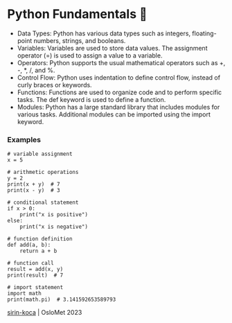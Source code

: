 # Python Fundamentals 🐍

* Data Types: 
Python has various data types such as integers, floating-point numbers, strings, and booleans.
* Variables: 
Variables are used to store data values. The assignment operator (=) is used to assign a value to a variable.
* Operators: 
Python supports the usual mathematical operators such as +, -, *, /, and %.
* Control Flow: 
Python uses indentation to define control flow, instead of curly braces or keywords.
* Functions: 
Functions are used to organize code and to perform specific tasks. The def keyword is used to define a function.
* Modules: 
Python has a large standard library that includes modules for various tasks. Additional modules can be imported using the import keyword.

### Examples

```
# variable assignment
x = 5

# arithmetic operations
y = 2
print(x + y)  # 7
print(x - y)  # 3

# conditional statement
if x > 0:
    print("x is positive")
else:
    print("x is negative")

# function definition
def add(a, b):
    return a + b

# function call
result = add(x, y)
print(result)  # 7

# import statement
import math
print(math.pi)  # 3.141592653589793

```

[sirin-koca](https://github.com/sirin-koca) | OsloMet 2023
